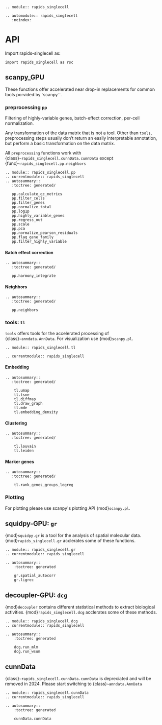 ```{eval-rst}
.. module:: rapids_singlecell
```

```{eval-rst}
.. automodule:: rapids_singlecell
   :noindex:
```
# API

Import rapids-singlecell as:

```
import rapids_singlecell as rsc
```

## scanpy_GPU

These functions offer accelerated near drop-in replacements for common tools porvided by `scanpy``.

### preprocessing `pp`
Filtering of highly-variable genes, batch-effect correction, per-cell normalization.

Any transformation of the data matrix that is not a tool. Other than `tools`, preprocessing steps usually don’t return an easily interpretable annotation, but perform a basic transformation on the data matrix.

All `preprocessing` functions work with {class}`~rapids_singlecell.cunnData.cunnData` except {func}`~rapids_singlecell.pp.neighbors`
```{eval-rst}
.. module:: rapids_singlecell.pp
.. currentmodule:: rapids_singlecell
.. autosummary::
   :toctree: generated/

   pp.calculate_qc_metrics
   pp.filter_cells
   pp.filter_genes
   pp.normalize_total
   pp.log1p
   pp.highly_variable_genes
   pp.regress_out
   pp.scale
   pp.pca
   pp.normalize_pearson_residuals
   pp.flag_gene_family
   pp.filter_highly_variable
```
#### Batch effect correction

```{eval-rst}
.. autosummary::
   :toctree: generated/

   pp.harmony_integrate
```

#### Neighbors
```{eval-rst}
.. autosummary::
   :toctree: generated/

   pp.neighbors
```

### tools: `tl`

`tools` offers tools for the accelerated processing of {class}`~anndata.AnnData`. For visualization use {mod}`scanpy.pl`.

```{eval-rst}
.. module:: rapids_singlecell.tl
```

```{eval-rst}
.. currentmodule:: rapids_singlecell
```

#### Embedding
```{eval-rst}
.. autosummary::
   :toctree: generated/

    tl.umap
    tl.tsne
    tl.diffmap
    tl.draw_graph
    tl.mde
    tl.embedding_density
```

#### Clustering

```{eval-rst}
.. autosummary::
   :toctree: generated/

    tl.louvain
    tl.leiden
```

#### Marker genes

```{eval-rst}
.. autosummary::
   :toctree: generated/

    tl.rank_genes_groups_logreg
```

### Plotting

For plotting please use scanpy's plotting API {mod}`scanpy.pl`.

## squidpy-GPU: `gr`

{mod}`squidpy.gr` is a tool for the analysis of spatial molecular data. {mod}`rapids_singlecell.gr` acclerates some of these functions.

```{eval-rst}
.. module:: rapids_singlecell.gr
.. currentmodule:: rapids_singlecell

.. autosummary::
    :toctree: generated

    gr.spatial_autocorr
    gr.ligrec
```

## decoupler-GPU: `dcg`

{mod}`decoupler` contains different statistical methods to extract biological activities. {mod}`rapids_singlecell.dcg` acclerates some of these methods.

```{eval-rst}
.. module:: rapids_singlecell.dcg
.. currentmodule:: rapids_singlecell

.. autosummary::
    :toctree: generated

    dcg.run_mlm
    dcg.run_wsum
```

## cunnData

{class}`~rapids_singlecell.cunnData.cunnData` is depreciated and will be removed in 2024. Please start switching to {class}`~anndata.AnnData`

```{eval-rst}
.. module:: rapids_singlecell.cunnData
.. currentmodule:: rapids_singlecell

.. autosummary::
    :toctree: generated

    cunnData.cunnData
```
